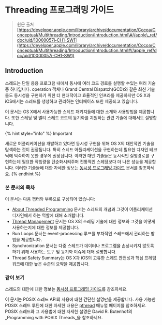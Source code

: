 # Threading 프로그래밍 가이드

> 원문 출처  
> [https://developer.apple.com/library/archive/documentation/Cocoa/Conceptual/Multithreading/Introduction/Introduction.html\#//apple\_ref/doc/uid/10000057i-CH1-SW1](https://developer.apple.com/library/archive/documentation/Cocoa/Conceptual/Multithreading/Introduction/Introduction.html#//apple_ref/doc/uid/10000057i-CH1-SW1)

## Introduction

스레드는 단일 응용 프로그램 내에서 동시에 여러 코드 경로를 실행할 수있는 여러 기술 중 하나입니다. operation 객체나 Grand Central Dispatch\(GCD\)와 같은 최신 기술들도 동시성을 구현하기 위한 더 현대적이고 효율적인 인프라를 제공하지만 OS X과 iOS에서는 스레드를 생성하고 관리하는 인터페이스 또한 제공되고 있습니다.

이 문서는 OS X에서 사용가능한 스레드 패키지들에 대한 소개와 사용방법을 제공합니다. 또한 스레딩 및 멀티 스레드 코드의 동기화를 지원하는 관련 기술에 대해서도 설명합니다.

{% hint style="info" %}
Important

새로운 어플리케이션을 개발하고 있다면 동시성 구현을 위해 OS X의 대안적인 기술을 탐색하는 것이 권장됩니다. 특히 스레드 어플리케이션을 구현하는데 필요한 디자인 테크닉에 익숙하지 못한 경우에 권장됩니다. 이러한 대안 기술들은 동시적인 실행경로를 구현하는데 필요한 작업량을 단순화시켜주며 전통적인 스레딩보다 더 나은 성능을 제공합니다. 이러한 기술들에 대한 자세한 정보는 [동시성 프로그래밍 가이드](https://developer.apple.com/library/archive/documentation/General/Conceptual/ConcurrencyProgrammingGuide/Introduction/Introduction.html#//apple_ref/doc/uid/TP40008091) 문서를 참조하세요.
{% endhint %}

### 본 문서의 목차

이 문서는 다음 챕터와 부록으로 구성되어 있습니다:

* [About Threaded Programming](about-threaded-programming.md) 문서는 스레드의 개념과 그것이 어플리케이션 디자인에서 하는 역할에 대해 소개합니다.
* [Thread Management](thread-management.md) 문서는 OS X의 스레딩 기술에 대한 정보와 그것을 어떻게 사용하는지에 대한 정보를 제공합니다.
* Run Loops 문서는 event-processing 루프를 부차적인 스레드에서 관리하는 방법을 제공합니다.
* Synchronization 문서는 다중 스레드가 데이터나 프로그램을 손상시키지 않도록 하기 위해 사용하는 도구 및 동기화 이슈에 대해 설명합니다.
* Thread Safety Summary는 OS X과 iOS의 고유한 스레드 안전성과 핵심 프레임워크에 대한 높은 수준의 요약을 제공합니다.

### 같이 보기

스레드의 대안에 대한 정보는 [동시성 프로그래밍 가이드](https://developer.apple.com/library/archive/documentation/General/Conceptual/ConcurrencyProgrammingGuide/Introduction/Introduction.html#//apple_ref/doc/uid/TP40008091)를 참조하세요.

이 문서는 POSIX 스레드 API의 사용에 대한 간단한 설명만을 제공합니다. 사용 가능한 POSIX 스레드 루틴에 대한 자세한 내용은 [pthread](https://developer.apple.com/library/archive/documentation/System/Conceptual/ManPages_iPhoneOS/man3/pthread.3.html#//apple_ref/doc/man/3/pthread) 매뉴얼 페이지를 참조하세요. POSIX 스레드와 그 사용법에 대한 자세한 설명은 David R. Butenhof의 _Programming with POSIX Threads_을 참조하세요.

